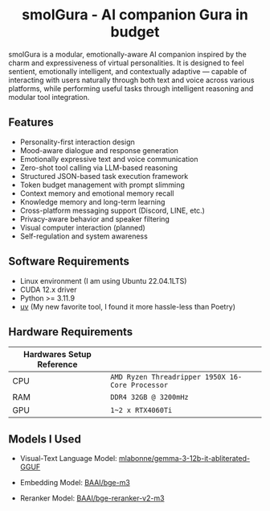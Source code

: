 <div align="center">
    <h1 align="center">smolGura - AI companion Gura in budget</h1>
</div>


smolGura is a modular, emotionally-aware AI companion inspired by the charm and expressiveness of virtual personalities. It is designed to feel sentient, emotionally intelligent, and contextually adaptive — capable of interacting with users naturally through both text and voice across various platforms, while performing useful tasks through intelligent reasoning and modular tool integration.

## Features

- Personality-first interaction design
- Mood-aware dialogue and response generation
- Emotionally expressive text and voice communication
- Zero-shot tool calling via LLM-based reasoning
- Structured JSON-based task execution framework
- Token budget management with prompt slimming
- Context memory and emotional memory recall
- Knowledge memory and long-term learning
- Cross-platform messaging support (Discord, LINE, etc.)
- Privacy-aware behavior and speaker filtering
- Visual computer interaction (planned)
- Self-regulation and system awareness

## Software Requirements

* Linux environment (I am using Ubuntu 22.04.1LTS)
* CUDA 12.x driver
* Python >= 3.11.9
* [uv](https://docs.astral.sh/uv/) (My new favorite tool, I found it more hassle-less than Poetry)

## Hardware Requirements

|Hardwares Setup Reference||
|-|-|
| CPU | `AMD Ryzen Threadripper 1950X 16-Core Processor` |
| RAM |`DDR4 32GB @ 3200mHz`|
| GPU | `1~2 x RTX4060Ti` |

## Models I Used

* Visual-Text Language Model: [mlabonne/gemma-3-12b-it-abliterated-GGUF](https://huggingface.co/mlabonne/gemma-3-12b-it-abliterated-GGUF)

* Embedding Model: [BAAI/bge-m3](https://huggingface.co/BAAI/bge-m3)

* Reranker Model: [BAAI/bge-reranker-v2-m3](https://huggingface.co/BAAI/bge-reranker-v2-m3)

